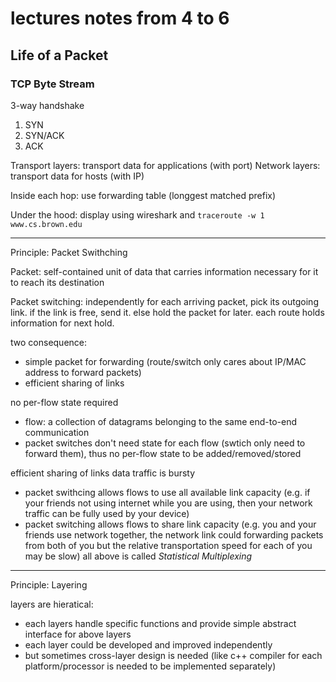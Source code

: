 # lectures notes from 4 to 6

## Life of a Packet

### TCP Byte Stream

3-way handshake

1. SYN
2. SYN/ACK
3. ACK

Transport layers: transport data for applications (with port)
Network layers: transport data for hosts (with IP)

Inside each hop: use forwarding table (longgest matched prefix)

Under the hood:
display using wireshark and `traceroute -w 1 www.cs.brown.edu`

---

Principle: Packet Swithching

Packet: self-contained unit of data that carries information necessary for it to reach its destination

Packet switching: independently for each arriving packet, pick its outgoing link. if the link is free, send it. else hold the packet for later. each route holds information for next hold.

two consequence:
- simple packet for forwarding (route/switch only cares about IP/MAC address to forward packets)
- efficient sharing of links

no per-flow state required
- flow: a collection of datagrams belonging to the same end-to-end communication
- packet switches don't need state for each flow (swtich only need to forward them), thus no per-flow state to be added/removed/stored

efficient sharing of links
data traffic is bursty
- packet swithcing allows flows to use all available link capacity (e.g. if your friends not using internet while you are using, then your network traffic can be fully used by your device)
- packet switching allows flows to share link capacity (e.g. you and your friends use network together, the network link could forwarding packets from both of you but the relative transportation speed for each of you may be slow)
all above is called *Statistical Multiplexing*

---

Principle: Layering

layers are hieratical: 
- each layers handle specific functions and provide simple abstract interface for above layers
- each layer could be developed and improved independently
- but sometimes cross-layer design is needed (like c++ compiler for each platform/processor is needed to be implemented separately)